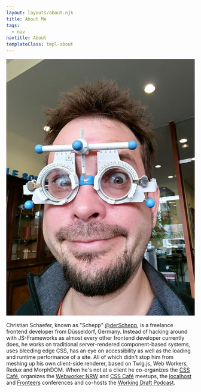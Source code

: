 ```yaml
---
layout: layouts/about.njk
title: About Me
tags:
  - nav
navtitle: About
templateClass: tmpl-about
---
```


![me with weird glasses on my head](/img/schepp-2019.jpg)

Christian Schaefer, known as "Schepp" [@derSchepp](https://twitter.com/derSchepp), is a freelance frontend developer from Düsseldorf, Germany. Instead of hacking around with JS-Frameworks as almost every other frontend developer currently does, he works on traditional server-rendered component-based systems, uses bleeding edge CSS, has an eye on accessibility as well as the loading and runtime performance of a site. All of which didn't stop him from meshing up his own client-side renderer, based on Twig.js, Web Workers, Redux and MorphDOM. When he's not at a client he co-organizes the [CSS Café](https://www.meetup.com/CSS-Cafe/), organizes the [Webworker NRW](https://www.meetup.com/Webworker-NRW/) and [CSS Café](https://www.meetup.com/CSS-Cafe/) meetups, the [localhost](https://localhost.engineering/) and [Fronteers](https://fronteersconf.org/) conferences and co-hosts the [Working Draft Podcast](https://workingdraft.de/).
